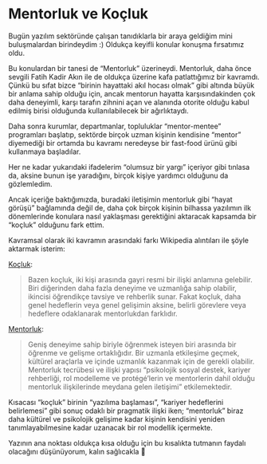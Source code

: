 # Mentorluk ve Koçluk

Bugün yazılım sektöründe çalışan tanıdıklarla bir araya geldiğim mini
buluşmalardan birindeydim :) Oldukça keyifli konular konuşma fırsatımız oldu.

Bu konulardan bir tanesi de “Mentorluk” üzerineydi. Mentorluk, daha önce sevgili
Fatih Kadir Akın ile de oldukça üzerine kafa patlattığımız bir kavramdı. Çünkü
bu sıfat bizce “birinin hayattaki akıl hocası olmak” gibi altında büyük bir
anlama sahip olduğu için, ancak mentorun hayatta karşısındakinden çok daha
deneyimli, karşı tarafın zihnini açan ve alanında otorite olduğu kabul edilmiş
birisi olduğunda kullanılabilecek bir ağırlıktaydı.

Daha sonra kurumlar, departmanlar, topluluklar “mentor-mentee” programları
başlatıp, sektörde birçok uzman kişinin kendisine “mentor” diyemediği bir
ortamda bu kavramı neredeyse bir fast-food ürünü gibi kullanmaya başladılar.

Her ne kadar yukarıdaki ifadelerim “olumsuz bir yargı” içeriyor gibi tınlasa da,
aksine bunun işe yaradığını, birçok kişiye yardımcı olduğunu da gözlemledim.

Ancak içeriğe baktığımızda, buradaki iletişimin mentorluk gibi “hayat görüşü”
bağlamında değil de, daha çok birçok kişinin bilhassa yazılımın ilk dönemlerinde
konulara nasıl yaklaşması gerektiğini aktaracak kapsamda bir “koçluk” olduğunu
fark ettim.

Kavramsal olarak iki kavramın arasındaki farkı Wikipedia alıntıları ile şöyle
aktarmak isterim:

[Koçluk](https://tr.wikipedia.org/wiki/Ko%C3%A7luk):

> Bazen koçluk, iki kişi arasında gayri resmi bir ilişki anlamına gelebilir.
> Biri diğerinden daha fazla deneyime ve uzmanlığa sahip olabilir, ikincisi
> öğrendikçe tavsiye ve rehberlik sunar. Fakat koçluk, daha genel hedeflerin
> veya genel gelişimin aksine, belirli görevlere veya hedeflere odaklanarak
> mentorlukdan farklıdır.

[Mentorluk](https://tr.wikipedia.org/wiki/Mentorluk):

> Geniş deneyime sahip biriyle öğrenmek isteyen biri arasında bir öğrenme ve
> gelişme ortaklığıdır. Bir uzmanla etkileşime geçmek, kültürel araçlarla ve
> içinde uzmanlık kazanmak için de gerekli olabilir. Mentorluk tecrübesi ve
> ilişki yapısı “psikolojik sosyal destek, kariyer rehberliği, rol modelleme ve
> protégé’lerin ve mentorlerin dahil olduğu mentorluk ilişkilerinde meydana
> gelen iletişimi” etkilemektedir.

Kısacası “koçluk” birinin “yazılıma başlaması”, “kariyer hedeflerini
belirlemesi” gibi sonuç odaklı bir pragmatik ilişki iken; “mentorluk” biraz daha
kültürel ve psikolojik gelişime kadar kişinin kendisini yeniden
tanımlayabilmesine kadar uzanacak bir rol modellik içermekte.

Yazının ana noktası oldukça kısa olduğu için bu kısalıkta tutmanın faydalı
olacağını düşünüyorum, kalın sağlıcakla 👋
